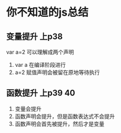 # 你不知道的js总结

## 变量提升 上p38

var a=2 可以理解成两个声明

1. var a 在编译阶段进行
2. a=2 赋值声明会被留在原地等待执行

## 函数提升 上p39 40

1. 变量会提升
2. 函数声明会提升，但是函数表达式不会提升
3. 函数声明会首先被提升，然后才是变量